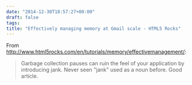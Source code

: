```yaml
---
date: "2014-12-30T18:57:27+00:00"
draft: false
tags: 
title: "Effectively managing memory at Gmail scale - HTML5 Rocks"
---
```

From http://www.html5rocks.com/en/tutorials/memory/effectivemanagement/:

>Garbage collection pauses can ruin the feel of your application by introducing jank. Never seen "jank" used as a noun before. Good article.
